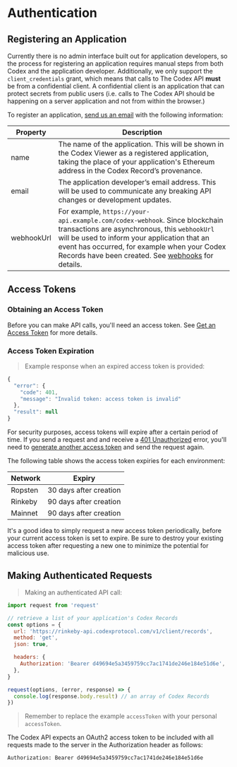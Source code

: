 # Authentication

## Registering an Application

Currently there is no admin interface built out for application developers, so
the process for registering an application requires manual steps from both
Codex and the application developer. Additionally, we only support the
`client_credentials` grant, which means that calls to The Codex API
<strong>must</strong> be from a confidential client. A confidential client is an
application that can protect secrets from public users (i.e. calls to The Codex
API should be happening on a server application and not from within the browser.)

To register an application, [send us an email](mailto:developers@codexprotocol.com?subject=Codex%20API%20Application%20Request&body=Please%20provide%20a%20brief%20description%20of%20your%20application.) with the following information:

Property   | Description
---------- | -------------------------------------------------------------------
name       | The name of the application. This will be shown in the Codex Viewer as a registered application, taking the place of your application's Ethereum address in the Codex Record’s provenance.
email      | The application developer’s email address. This will be used to communicate any breaking API changes or development updates.
webhookUrl | For example, `https://your-api.example.com/codex-webhook`. Since blockchain transactions are asynchronous, this `webhookUrl` will be used to inform your application that an event has occurred, for example when your Codex Records have been created. See [webhooks](#webhooks) for details.


## Access Tokens

### Obtaining an Access Token

Before you can make API calls, you'll need an access token. See
[Get an Access Token](#get-an-access-token) for more details.

### Access Token Expiration

> Example response when an expired access token is provided:

```javascript
{
  "error": {
    "code": 401,
    "message": "Invalid token: access token is invalid"
  },
  "result": null
}
```

For security purposes, access tokens will expire after a certain period of time.
If you send a request and and receive a [401 Unauthorized](#errors) error,
you'll need to [generate another access token](#get-an-access-token) and send
the request again.

The following table shows the access token expiries for each environment:

Network | Expiry
------- | ----------------------------------------------------------------------
Ropsten | 30 days after creation
Rinkeby | 90 days after creation
Mainnet | 90 days after creation

<aside class="success">
  It's a good idea to simply request a new access token periodically, before
  your current access token is set to expire. Be sure to destroy your existing
  access token after requesting a new one to minimize the potential for
  malicious use.
</aside>


## Making Authenticated Requests

> Making an authenticated API call:

```javascript
import request from 'request'

// retrieve a list of your application's Codex Records
const options = {
  url: 'https://rinkeby-api.codexprotocol.com/v1/client/records',
  method: 'get',
  json: true,

  headers: {
    Authorization: 'Bearer d49694e5a3459759cc7ac1741de246e184e51d6e',
  },
}

request(options, (error, response) => {
  console.log(response.body.result) // an array of Codex Records
})
```

> Remember to replace the example `accessToken` with your personal `accessToken`.

The Codex API expects an OAuth2 access token to be included with all requests
made to the server in the Authorization header as follows:

`Authorization: Bearer d49694e5a3459759cc7ac1741de246e184e51d6e`
